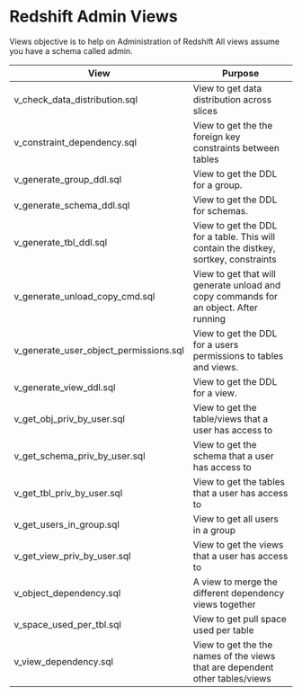 # Redshift Admin Views 
Views objective is to help on Administration of Redshift
All views assume you have a schema called admin.

| View | Purpose |
| ------------- | ------------- |
| v_check_data_distribution.sql |   View to get data distribution across slices | 
| v_constraint_dependency.sql |   View to get the the foreign key constraints between tables | 
| v_generate_group_ddl.sql |   View to get the DDL for a group. | 
| v_generate_schema_ddl.sql |   View to get the DDL for schemas. | 
| v_generate_tbl_ddl.sql | View to get the DDL for a table.  This will contain the distkey, sortkey, constraints |
| v_generate_unload_copy_cmd.sql |   View to get that will generate unload and copy commands for an object.  After running | 
| v_generate_user_object_permissions.sql |   View to get the DDL for a users permissions to tables and views. | 
| v_generate_view_ddl.sql |   View to get the DDL for a view. | 
| v_get_obj_priv_by_user.sql |   View to get the table/views that a user has access to | 
| v_get_schema_priv_by_user.sql |   View to get the schema that a user has access to | 
| v_get_tbl_priv_by_user.sql |   View to get the tables that a user has access to | 
| v_get_users_in_group.sql |   View to get all users in a group | 
| v_get_view_priv_by_user.sql |   View to get the views that a user has access to | 
| v_object_dependency.sql |   A view to merge the different dependency views together | 
| v_space_used_per_tbl.sql |   View to get pull space used per table | 
| v_view_dependency.sql |   View to get the the names of the views that are dependent other tables/views |
